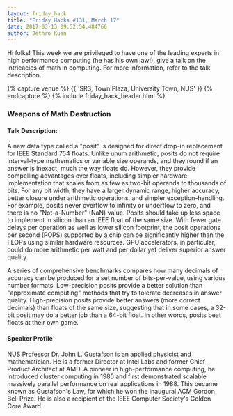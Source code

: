 ```yaml
---
layout: friday_hack
title: "Friday Hacks #131, March 17"
date: 2017-03-13 09:52:54.484766
author: Jethro Kuan
---
```


Hi folks! This week we are privileged to have one of the leading experts in high performance computing (he has his own law!), give a talk on the intricacies of math in computing. For more information, refer to the talk description.

{% capture venue %}
    {{ 'SR3, Town Plaza, University Town, NUS' }}
{% endcapture %}
{% include friday_hack_header.html %}


### Weapons of Math Destruction

#### Talk Description:
A new data type called a "posit" is designed for direct drop-in replacement for IEEE Standard 754 floats. Unlike unum arithmetic, posits do not require interval-type mathematics or variable size operands, and they round if an answer is inexact, much the way floats do. However, they provide compelling advantages over floats, including simpler hardware implementation that scales from as few as two-bit operands to thousands of bits. For any bit width, they have a larger dynamic range, higher accuracy, better closure under arithmetic operations, and simpler exception-handling. For example, posits never overflow to infinity or underflow to zero, and there is no "Not-a-Number" (NaN) value. Posits should take up less space to implement in silicon than an IEEE float of the same size. With fewer gate delays per operation as well as lower silicon footprint, the posit operations per second (POPS) supported by a chip can be significantly higher than the FLOPs using similar hardware resources. GPU accelerators, in particular, could do more arithmetic per watt and per dollar yet deliver superior answer quality.

A series of comprehensive benchmarks compares how many decimals of accuracy can be produced for a set number of bits-per-value, using various number formats. Low-precision posits provide a better solution than "approximate computing" methods that try to tolerate decreases in answer quality. High-precision posits provide better answers (more correct decimals) than floats of the same size, suggesting that in some cases, a 32-bit posit may do a better job than a 64-bit float. In other words, posits beat floats at their own game. 

#### Speaker Profile
NUS Professor Dr. John L. Gustafson is an applied physicist and mathematician. He is a former Director at Intel Labs and former Chief Product Architect at AMD. A pioneer in high-performance computing, he introduced cluster computing in 1985 and first demonstrated scalable massively parallel performance on real applications in 1988. This became known as Gustafson's Law, for which he won the inaugural ACM Gordon Bell Prize. He is also a recipient of the IEEE Computer Society's Golden Core Award.
